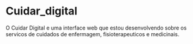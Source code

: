 # Cuidar_digital
O Cuidar Digital e uma interface web que estou desenvolvendo sobre os servicos de cuidados  de enfermagem, fisioterapeuticos e medicinais.
